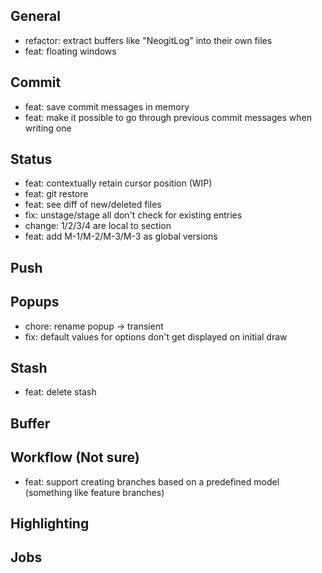 ## General

* refactor: extract buffers like "NeogitLog" into their own files
* feat: floating windows

## Commit

* feat: save commit messages in memory
* feat: make it possible to go through previous commit messages when writing one

## Status

* feat: contextually retain cursor position (WIP)
* feat: git restore
* feat: see diff of new/deleted files
* fix: unstage/stage all don't check for existing entries
* change: 1/2/3/4 are local to section
* feat: add M-1/M-2/M-3/M-3 as global versions

## Push

## Popups

* chore: rename popup -> transient
* fix: default values for options don't get displayed on initial draw

## Stash

* feat: delete stash

## Buffer

## Workflow (Not sure)

* feat: support creating branches based on a predefined model (something like feature branches)

## Highlighting

## Jobs
